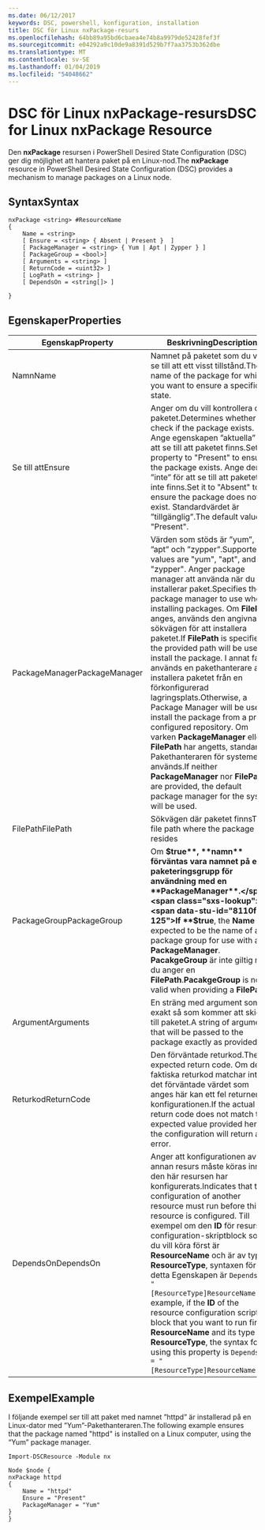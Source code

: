 ```yaml
---
ms.date: 06/12/2017
keywords: DSC, powershell, konfiguration, installation
title: DSC för Linux nxPackage-resurs
ms.openlocfilehash: 64bb89a95bd6cbaea4e74b8a9979de52428fef3f
ms.sourcegitcommit: e04292a9c10de9a8391d529b7f7aa3753b362dbe
ms.translationtype: MT
ms.contentlocale: sv-SE
ms.lasthandoff: 01/04/2019
ms.locfileid: "54048662"
---
```

# <a name="dsc-for-linux-nxpackage-resource"></a><span data-ttu-id="8110f-103">DSC för Linux nxPackage-resurs</span><span class="sxs-lookup"><span data-stu-id="8110f-103">DSC for Linux nxPackage Resource</span></span>

<span data-ttu-id="8110f-104">Den **nxPackage** resursen i PowerShell Desired State Configuration (DSC) ger dig möjlighet att hantera paket på en Linux-nod.</span><span class="sxs-lookup"><span data-stu-id="8110f-104">The **nxPackage** resource in PowerShell Desired State Configuration (DSC) provides a mechanism to manage packages on a Linux node.</span></span>

## <a name="syntax"></a><span data-ttu-id="8110f-105">Syntax</span><span class="sxs-lookup"><span data-stu-id="8110f-105">Syntax</span></span>

```
nxPackage <string> #ResourceName
{
    Name = <string>
    [ Ensure = <string> { Absent | Present }  ]
    [ PackageManager = <string> { Yum | Apt | Zypper } ]
    [ PackageGroup = <bool>]
    [ Arguments = <string> ]
    [ ReturnCode = <uint32> ]
    [ LogPath = <string> ]
    [ DependsOn = <string[]> ]

}
```

## <a name="properties"></a><span data-ttu-id="8110f-106">Egenskaper</span><span class="sxs-lookup"><span data-stu-id="8110f-106">Properties</span></span>

|  <span data-ttu-id="8110f-107">Egenskap</span><span class="sxs-lookup"><span data-stu-id="8110f-107">Property</span></span> |  <span data-ttu-id="8110f-108">Beskrivning</span><span class="sxs-lookup"><span data-stu-id="8110f-108">Description</span></span> |
|---|---|
| <span data-ttu-id="8110f-109">Namn</span><span class="sxs-lookup"><span data-stu-id="8110f-109">Name</span></span>| <span data-ttu-id="8110f-110">Namnet på paketet som du vill se till att ett visst tillstånd.</span><span class="sxs-lookup"><span data-stu-id="8110f-110">The name of the package for which you want to ensure a specific state.</span></span>|
| <span data-ttu-id="8110f-111">Se till att</span><span class="sxs-lookup"><span data-stu-id="8110f-111">Ensure</span></span>| <span data-ttu-id="8110f-112">Anger om du vill kontrollera om paketet.</span><span class="sxs-lookup"><span data-stu-id="8110f-112">Determines whether to check if the package exists.</span></span> <span data-ttu-id="8110f-113">Ange egenskapen ”aktuella” för att se till att paketet finns.</span><span class="sxs-lookup"><span data-stu-id="8110f-113">Set this property to "Present" to ensure the package exists.</span></span> <span data-ttu-id="8110f-114">Ange den till ”inte” för att se till att paketet inte finns.</span><span class="sxs-lookup"><span data-stu-id="8110f-114">Set it to "Absent" to ensure the package does not exist.</span></span> <span data-ttu-id="8110f-115">Standardvärdet är ”tillgänglig”.</span><span class="sxs-lookup"><span data-stu-id="8110f-115">The default value is "Present".</span></span>|
| <span data-ttu-id="8110f-116">PackageManager</span><span class="sxs-lookup"><span data-stu-id="8110f-116">PackageManager</span></span>| <span data-ttu-id="8110f-117">Värden som stöds är ”yum”, ”apt” och ”zypper”.</span><span class="sxs-lookup"><span data-stu-id="8110f-117">Supported values are "yum", "apt", and "zypper".</span></span> <span data-ttu-id="8110f-118">Anger package manager att använda när du installerar paket.</span><span class="sxs-lookup"><span data-stu-id="8110f-118">Specifies the package manager to use when installing packages.</span></span> <span data-ttu-id="8110f-119">Om **FilePath** anges, används den angivna sökvägen för att installera paketet.</span><span class="sxs-lookup"><span data-stu-id="8110f-119">If **FilePath** is specified, the provided path will be used to install the package.</span></span> <span data-ttu-id="8110f-120">I annat fall används en pakethanterare att installera paketet från en förkonfigurerad lagringsplats.</span><span class="sxs-lookup"><span data-stu-id="8110f-120">Otherwise, a Package Manager will be used to install the package from a pre-configured repository.</span></span> <span data-ttu-id="8110f-121">Om varken **PackageManager** eller **FilePath** har angetts, standard-Pakethanteraren för systemet används.</span><span class="sxs-lookup"><span data-stu-id="8110f-121">If neither **PackageManager** nor **FilePath** are provided, the default package manager for the system will be used.</span></span>|
| <span data-ttu-id="8110f-122">FilePath</span><span class="sxs-lookup"><span data-stu-id="8110f-122">FilePath</span></span>| <span data-ttu-id="8110f-123">Sökvägen där paketet finns</span><span class="sxs-lookup"><span data-stu-id="8110f-123">The file path where the package resides</span></span>|
| <span data-ttu-id="8110f-124">PackageGroup</span><span class="sxs-lookup"><span data-stu-id="8110f-124">PackageGroup</span></span>| <span data-ttu-id="8110f-125">Om **$true**, **namn** förväntas vara namnet på en paketeringsgrupp för användning med en **PackageManager**.</span><span class="sxs-lookup"><span data-stu-id="8110f-125">If **$true**, the **Name** is expected to be the name of a package group for use with a **PackageManager**.</span></span> <span data-ttu-id="8110f-126">**PacakgeGroup** är inte giltig när du anger en **FilePath**.</span><span class="sxs-lookup"><span data-stu-id="8110f-126">**PacakgeGroup** is not valid when providing a **FilePath**.</span></span>|
| <span data-ttu-id="8110f-127">Argument</span><span class="sxs-lookup"><span data-stu-id="8110f-127">Arguments</span></span>| <span data-ttu-id="8110f-128">En sträng med argument som exakt så som kommer att skickas till paketet.</span><span class="sxs-lookup"><span data-stu-id="8110f-128">A string of arguments that will be passed to the package exactly as provided.</span></span>|
| <span data-ttu-id="8110f-129">Returkod</span><span class="sxs-lookup"><span data-stu-id="8110f-129">ReturnCode</span></span>| <span data-ttu-id="8110f-130">Den förväntade returkod.</span><span class="sxs-lookup"><span data-stu-id="8110f-130">The expected return code.</span></span> <span data-ttu-id="8110f-131">Om den faktiska returkod matchar inte det förväntade värdet som anges här kan ett fel returneras i konfigurationen.</span><span class="sxs-lookup"><span data-stu-id="8110f-131">If the actual return code does not match the expected value provided here, the configuration will return an error.</span></span>|
| <span data-ttu-id="8110f-132">DependsOn</span><span class="sxs-lookup"><span data-stu-id="8110f-132">DependsOn</span></span> | <span data-ttu-id="8110f-133">Anger att konfigurationen av en annan resurs måste köras innan den här resursen har konfigurerats.</span><span class="sxs-lookup"><span data-stu-id="8110f-133">Indicates that the configuration of another resource must run before this resource is configured.</span></span> <span data-ttu-id="8110f-134">Till exempel om den **ID** för resursen configuration-skriptblock som du vill köra först är **ResourceName** och är av typen **ResourceType**, syntaxen för detta Egenskapen är `DependsOn = "[ResourceType]ResourceName"`.</span><span class="sxs-lookup"><span data-stu-id="8110f-134">For example, if the **ID** of the resource configuration script block that you want to run first is **ResourceName** and its type is **ResourceType**, the syntax for using this property is `DependsOn = "[ResourceType]ResourceName"`.</span></span>|

## <a name="example"></a><span data-ttu-id="8110f-135">Exempel</span><span class="sxs-lookup"><span data-stu-id="8110f-135">Example</span></span>

<span data-ttu-id="8110f-136">I följande exempel ser till att paket med namnet ”httpd” är installerad på en Linux-dator med ”Yum”-Pakethanteraren.</span><span class="sxs-lookup"><span data-stu-id="8110f-136">The following example ensures that the package named "httpd" is installed on a Linux computer, using the “Yum” package manager.</span></span>

```
Import-DSCResource -Module nx

Node $node {
nxPackage httpd
{
    Name = "httpd"
    Ensure = "Present"
    PackageManager = "Yum"
}
}
```